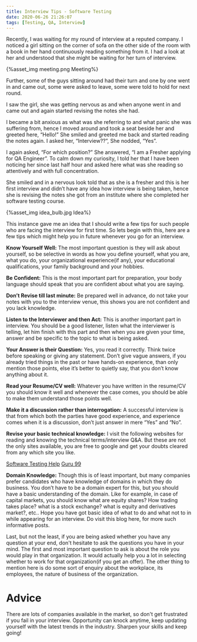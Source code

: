 ```yaml
---
title: Interview Tips - Software Testing
date: 2020-06-26 21:26:07
tags: [Testing, QA, Interview]
---
```


Recently, I was waiting for my round of interview at a reputed company. I noticed a girl sitting on the corner of sofa on the other side of the room with a book in her hand continuously reading something from it. 
I had a look at her and understood that she might be waiting for her turn of interview.

{%asset_img meeting.png Meeting%}  

Further, some of the guys sitting around had their turn and one by one went in and came out, some were asked to leave, some were told to hold for next round.

I saw the girl, she was getting nervous as and when anyone went in and came out and again started revising the notes she had.

I became a bit anxious as what was she referring to and what panic she was suffering from, hence I moved around and took a seat beside her and greeted here, “Hello!” She smiled and greeted me back and started reading the notes again. I asked her, “Interview??”, She nodded, “Yes”.

I again asked, “For which position?” She answered, “I am a Fresher applying for QA Engineer”.
To calm down my curiosity, I told her that I have been noticing her since last half hour and asked here what was she reading so attentively and with full concentration.

She smiled and in a nervous look told that as she is a fresher and this is her first interview and didn’t have any idea how interview is being taken, hence she is revising the notes she got from an institute where she completed her software testing course.

{%asset_img idea_bulb.jpg Idea%}

This instance gave me an idea that I should write a few tips for such people who are facing the interview for first time. So lets begin with this, here are a few tips which might help you in future whenever you go for an interview.

**Know Yourself Well:** The most important question is they will ask about yourself, so be selective in words as how you define yourself, what you are, what you do, your organizational experience(if any), your educational qualifications, your family background and your hobbies.

**Be Confident:** This is the most important part for preparation, your body language should speak that you are confident about what you are saying.

**Don’t Revise till last minute:** Be prepared well in advance, do not take your notes with you to the interview venue, this shows you are not confident and you lack knowledge.

**Listen to the Interviewer and then Act:** This is another important part in interview. You should be a good listener, listen what the interviewer is telling, let him finish with this part and then when you are given your time, answer and be specific to the topic to what is being asked.

**Your Answer is their Question:** Yes, you read it correctly. Think twice before speaking or giving any statement. Don’t give vague answers, if you already tried things in the past or have hands-on experience, than only mention those points, else it’s better to quietly say, that you don’t know anything about it.

**Read your Resume/CV well:** Whatever you have written in the resume/CV you should know it well and whenever the case comes, you should be able to make them understand those points well.

**Make it a discussion rather than interrogation:** A successful interview is that from which both the parties have good experience, and experience comes when it is a discussion, don’t just answer in mere “Yes” and “No”.

**Revise your basic technical knowledge:** I visit the following websites for reading and knowing the technical terms/interview Q&A. But these are not the only sites available, you are free to google and get your doubts cleared from any which site you like.

[Software Testing Help][SoftwareTestingHelp]
[Guru 99][Guru99]

**Domain Knowledge:** Though this is of least important, but many companies prefer candidates who have knowledge of domains in which they do business. You don’t have to be a domain expert for this, but you should have a basic understanding of the domain. Like for example, in case of capital markets, you should know what are equity shares? How trading takes place? what is a stock exchange? what is equity and derivatives market?, etc..
Hope you have got basic idea of what to do and what not to in while appearing for an interview.
Do visit this blog here, for more such informative posts.

Last, but not the least, if you are being asked whether you have any question at your end, don't hesitate to ask the questions you have in your mind. The first and most important question to ask is about the role you would play in that organization. It would actually help you a lot in selecting whether to work for that organization(if you get an offer). The other thing to mention here is do some sort of enquiry about the workplace, its employees, the nature of business of the organization.

# Advice
There are lots of companies available in the market, so don't get frustrated if you fail in your interview. Opportunity can knock anytime, keep updating yourself with the latest trends in the industry. Sharpen your skills and keep going!


[SoftwareTestingHelp]: https://www.softwaretestinghelp.com/qa-interview-questions/
[Guru99]:https://www.guru99.com/qa-interview-questions-answers.html